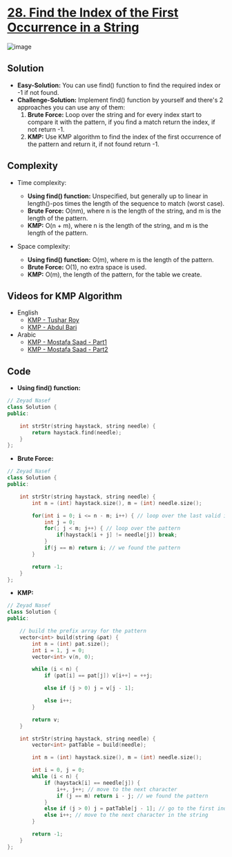 # [28. Find the Index of the First Occurrence in a String](https://leetcode.com/problems/find-the-index-of-the-first-occurrence-in-a-string/)
![image](https://assets.leetcode.com/users/images/413dd346-89f2-4de5-b373-97967df2af3d_1677860068.3306696.png)
## Solution
- **Easy-Solution:** You can use find() function to find the required index or -1 if not found.
- **Challenge-Solution:** Implement find() function by yourself and there's 2 approaches you can use any of them:
   1. **Brute Force:** Loop over the string and for every index start to compare it with the pattern, if you find a match return the index, if not return -1.
   2. **KMP:** Use KMP algorithm to find the index of the first occurrence of the pattern and return it, if not found return -1.

## Complexity
- Time complexity:
  - **Using find() function:** Unspecified, but generally up to linear in length()-pos times the length of the sequence to match (worst case).
  - **Brute Force:** O(nm), where n is the length of the string, and m is the length of the pattern.
  - **KMP:** O(n + m), where n is the length of the string, and m is the length of the pattern.

- Space complexity: 
    - **Using find() function:** O(m), where m is the length of the pattern.
    - **Brute Force:** O(1), no extra space is used.
    - **KMP:** O(m), the length of the pattern, for the table we create.

## Videos for KMP Algorithm
- English
  - [KMP - Tushar Roy](https://youtu.be/GTJr8OvyEVQ)
  - [KMP - Abdul Bari](https://youtu.be/V5-7GzOfADQ)
- Arabic
  - [KMP - Mostafa Saad - Part1](https://youtu.be/vjxLlFTKhrU)
  - [KMP - Mostafa Saad - Part2](https://youtu.be/VBaPXRcHIk8)
## Code
- **Using find() function:**
```cpp
// Zeyad Nasef
class Solution {
public:

    int strStr(string haystack, string needle) {
        return haystack.find(needle);
    }
};
```
- **Brute Force:**
```cpp
// Zeyad Nasef
class Solution {
public:

    int strStr(string haystack, string needle) {
        int n = (int) haystack.size(), m = (int) needle.size();

        for(int i = 0; i <= n - m; i++) { // loop over the last valid index we can start comparing from
            int j = 0;
            for(; j < m; j++) { // loop over the pattern
                if(haystack[i + j] != needle[j]) break;
            }
            if(j == m) return i; // we found the pattern
        }

        return -1;
    }
};
```
- **KMP:**
```cpp
// Zeyad Nasef
class Solution {
public:

    // build the prefix array for the pattern
    vector<int> build(string &pat) {
        int n = (int) pat.size();
        int i = 1, j = 0;
        vector<int> v(n, 0);

        while (i < n) {
            if (pat[i] == pat[j]) v[i++] = ++j;

            else if (j > 0) j = v[j - 1];

            else i++;
        }

        return v;
    }

    int strStr(string haystack, string needle) {
        vector<int> patTable = build(needle);

        int n = (int) haystack.size(), m = (int) needle.size();

        int i = 0, j = 0;
        while (i < n) {
            if (haystack[i] == needle[j]) {
                i++, j++; // move to the next character
                if (j == m) return i - j; // we found the pattern
            }
            else if (j > 0) j = patTable[j - 1]; // go to the first index that matches the prefix of the pattern
            else i++; // move to the next character in the string
        }

        return -1;
    }
};
```